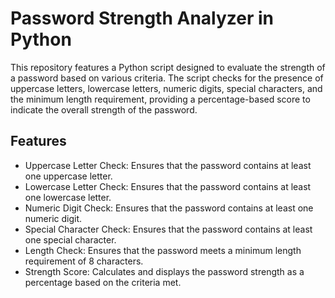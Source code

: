 # Password Strength Analyzer in Python
This repository features a Python script designed to evaluate the strength of a password based on various criteria. The script checks for the presence of uppercase letters, lowercase letters, numeric digits, special characters, and the minimum length requirement, providing a percentage-based score to indicate the overall strength of the password.

## Features
* Uppercase Letter Check: Ensures that the password contains at least one uppercase letter.
* Lowercase Letter Check: Ensures that the password contains at least one lowercase letter.
* Numeric Digit Check: Ensures that the password contains at least one numeric digit.
* Special Character Check: Ensures that the password contains at least one special character.
* Length Check: Ensures that the password meets a minimum length requirement of 8 characters.
* Strength Score: Calculates and displays the password strength as a percentage based on the criteria met.
